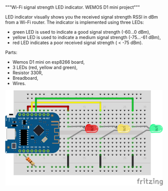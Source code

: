 """Wi-Fi signal strength LED indicator. WEMOS D1 mini project"""

LED indicator visually shows you the received signal strength RSSI in dBm from a Wi-Fi router.
The indicator is implemented using three LEDs: 
- green LED is used to indicate a good signal strength (-60...0 dBm),
- yellow LED is used to indicate a medium signal strength (-75...-61 dBm),
- red LED indicates a poor received signal strength ( < -75 dBm).

Parts:
- Wemos D1 mini on esp8266 board,
- 3 LEDs (red, yellow and green),
- Resistor 330R,
- Breadboard,
- Wires.

![wemos_led_indicator](https://github.com/DmitKos/led_indicator/blob/main/wemos_d1_mini_sigral_leds_bb.png)
